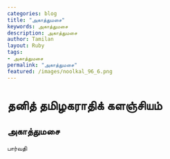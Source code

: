 ```yaml
---  
categories: blog  
title: "அகாத்துமசை"
keywords: அகாத்துமசை  
description: அகாத்துமசை
author: Tamilan  
layout: Ruby  
tags:     
- அகாத்துமசை
permalink: "அகாத்துமசை"  
featured: /images/noolkal_96_6.png  
--- 
```

# தனித் தமிழகராதிக் களஞ்சியம்
## அகாத்துமசை

பார்வதி  
